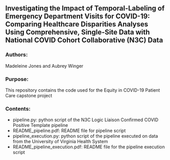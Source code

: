 ## Investigating the Impact of Temporal-Labeling of Emergency Department Visits for COVID-19: Comparing Healthcare Disparities Analyses Using Comprehensive, Single-Site Data with National COVID Cohort Collaborative (N3C) Data
### Authors: 
Madeleine Jones and Aubrey Winger

### Purpose: 
This repository contains the code used for the Equity in COVID-19 Patient Care capstone project

### Contents: 
- pipeline.py: python script of the N3C Logic Liaison Confirmed COVID Positive Template pipeline
- README_pipeline.pdf: README file for pipeline script
- pipeline_execution.py: python script of the pipeline executed on data from the University of Virginia Health System
- README_pipeline_execution.pdf: README file for the pipeline execution script

